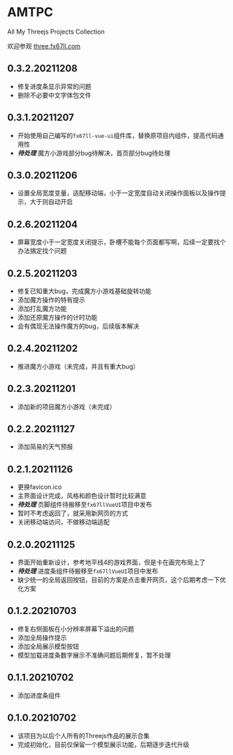 # AMTPC
All My Threejs Projects Collection  

欢迎参观 [three.fx67ll.com](http://three.fx67ll.com "fx67ll's Three.js 作品合集的展示网站")  


## 0.3.2.20211208
* 修复进度条显示异常的问题  
* 删除不必要中文字体包文件

## 0.3.1.20211207
* 开始使用自己编写的`fx67ll-vue-ui`组件库，替换原项目内组件，提高代码通用性  
* ***待处理*** 魔方小游戏部分bug待解决，首页部分bug待处理  

## 0.3.0.20211206
* 设置全局宽度变量，适配移动端，小于一定宽度自动关闭操作面板以及操作提示，大于则自动开启  

## 0.2.6.20211204
* 屏幕宽度小于一定宽度关闭提示，卧槽不能每个页面都写啊，后续一定要找个办法搞定找个问题

## 0.2.5.20211203
* 修复已知重大bug，完成魔方小游戏基础旋转功能  
* 添加魔方操作的特有提示  
* 添加打乱魔方功能  
* 添加还原魔方操作的计时功能  
* 会有偶现无法操作魔方的bug，后续版本解决  

## 0.2.4.20211202
* 推进魔方小游戏（未完成，并且有重大bug）  

## 0.2.3.20211201
* 添加新的项目魔方小游戏（未完成）  

## 0.2.2.20211127  
* 添加简易的天气预报  

## 0.2.1.20211126  
* 更换favicon.ico
* 主界面设计完成，风格和颜色设计暂时比较满意  
* ***待处理*** 页脚组件待搬移至`fx67llVueUI`项目中发布  
* 暂时不考虑返回了，就采用新网页的方式  
* 关闭移动端访问，不做移动端适配  

## 0.2.0.20211125  
* 界面开始重新设计，参考地平线4的游戏界面，但是卡在画完布局上了  
* ***待处理*** 进度条组件待搬移至`fx67llVueUI`项目中发布  
* 缺少统一的全局返回按钮，目前的方案是点击重开网页，这个后期考虑一下优化方案  

## 0.1.2.20210703
* 修复右侧面板在小分辨率屏幕下溢出的问题  
* 添加全局操作提示  
* 添加全局展示模型按钮  
* 模型加载进度条数字展示不准确问题后期修复，暂不处理  

## 0.1.1.20210702
* 添加进度条组件  

## 0.1.0.20210702
* 该项目为以后个人所有的Threejs作品的展示合集  
* 完成初始化，目前仅保留一个模型展示功能，后期逐步迭代升级  
